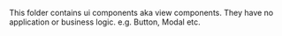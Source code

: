 This folder contains ui components aka view components.
They have no application or business logic.
e.g. Button, Modal etc.
